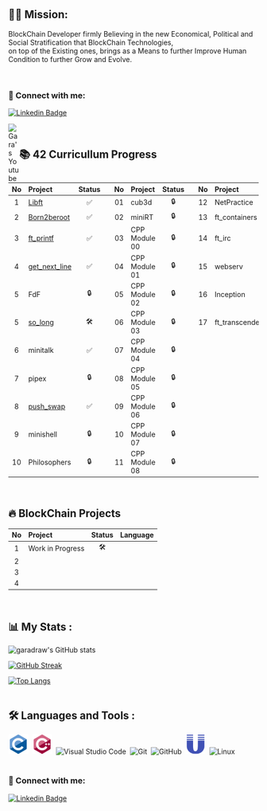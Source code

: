 ##  :man_technologist: Mission:
BlockChain Developer firmly Believing in the new Economical, Political and Social Stratification that BlockChain Technologies, \
on top of the Existing ones, brings as a Means to further Improve Human Condition to further Grow and Evolve.

<br />

### :link: Connect with me:

[![Linkedin Badge](https://img.shields.io/badge/-Valentin_Simeonov-blue?style=flat&logo=Linkedin&logoColor=white)](http://www.linkedin.com/in/valentinsimeonovblockchaindeveloper)

<a href="https://www.youtube.com/channel/UCYS_6-fssrt_i_O4e6UXQBw/featured">
  <img align="left" alt="Gara's Youtube" width="22px" src="https://cdn.jsdelivr.net/npm/simple-icons@v3/icons/youtube.svg" />
</a>



<br />

## 📚 42 Curricullum Progress
| No  | Project                                    | Status |   | No  | Project       | Status |   | No  | Project                        | Status |
| :-: | :----------------------------------------- | :----: | - | :-: | :------------ | :----: | - | :-: | :----------------------------- | :----: |
| 1   | [Libft](../../../libft)                    | ✅     |   | 01  | cub3d         | 🔒     |   | 12  | NetPractice                    | 🔒      |
| 2   | [Born2beroot](../../../born2beroot)        | ✅     |   | 02  | miniRT        | 🔒     |   | 13  | ft_containers                  | 🔒      |
| 3   | [ft_printf](../../../ft_printf)            | ✅     |   | 03  | CPP Module 00 | 🔒     |   | 14  | ft_irc                         | 🔒      |
| 4   | [get_next_line](../../../get_next_line)    | ✅     |   | 04  | CPP Module 01 | 🔒     |   | 15  | webserv                        | 🔒      |
| 5   | FdF                                        | 🔒     |   | 05  | CPP Module 02 | 🔒     |   | 16  | Inception                      | 🔒      |
| 5   | [so_long](../../../so_long)                | 🛠️     |   | 06  | CPP Module 03 | 🔒     |   | 17  | ft_transcendence               | 🔒      |
| 6   | minitalk                                   | ✅     |   | 07  | CPP Module 04 | 🔒     |   |     |                                |         |
| 7   |  pipex                                     | 🔒     |   | 08  | CPP Module 05 | 🔒     |   |     |                                |         |
| 8   | [push_swap](../../../push_swap)            | ✅     |   | 09  | CPP Module 06 | 🔒     |   |     |                                |         |
| 9   |  minishell                                 | 🔒     |   | 10  | CPP Module 07 | 🔒     |   |     |                                |         |
| 10  |  Philosophers                              | 🔒     |   | 11  | CPP Module 08 | 🔒     |   |     |                                |         |

<br />

## 🔥 BlockChain Projects
| No  | Project                                                                                                | Status |     Language    |
| :-: | :----------------------------------------------------------------------------------------------------- | :----: | :-------------: |
| 1   |                         Work in Progress                                                               | 🛠️     |                 |
| 2   |                                                                                                        |        |                 |
| 3   |                                                                                                        |        |                 |
| 4   |                                                                                                        |        |                 󠁐|

<br />

## 📊 My Stats :
![garadraw's GitHub stats](https://github-readme-stats.vercel.app/api?username=garadraw&hide=contribs,prs&show_icons=true&theme=dark)

[![GitHub Streak](http://github-readme-streak-stats.herokuapp.com?user=garadraw&theme=dark&background=000000)](https://git.io/streak-stats)

[![Top Langs](https://github-readme-stats.vercel.app/api/top-langs/?username=garadraw&layout=compact&theme=dark)](https://github.com/garadraw/github-readme-stats)  
<br />

## :hammer_and_wrench: Languages and Tools :

<div>
  <img src="https://github.com/devicons/devicon/blob/master/icons/c/c-original.svg"  title="C" alt="C" width="40" height="40"/>&nbsp;
  <img src="https://github.com/devicons/devicon/blob/master/icons/cplusplus/cplusplus-original.svg" title="C++" alt="C++" width="40" height="40"/>&nbsp;
  <img src="https://cdn.jsdelivr.net/gh/devicons/devicon/icons/vscode/vscode-original.svg" title="Visual Studio Code" alt="Visual Studio Code" width="40" height="40"/>&nbsp;
  <img src="https://cdn.jsdelivr.net/gh/devicons/devicon/icons/git/git-original.svg" title="Git" alt="Git" width="40" height="40"/>&nbsp;
  <img src="https://user-images.githubusercontent.com/3369400/139448065-39a229ba-4b06-434b-bc67-616e2ed80c8f.png" title="GitHub" alt="GitHub" width="40" height="40"/>&nbsp;
  <img src="https://github.com/devicons/devicon/blob/master/icons/unix/unix-original.svg" title="Unix" alt="Unix" width="40" height="40"/>&nbsp;
  <img src="https://img.icons8.com/color/48/000000/linux--v2.png" title="Linux" alt="Linux" width="40" height="40"/>&nbsp;
<div>

<br />

### :link: Connect with me:

[![Linkedin Badge](https://img.shields.io/badge/-Valentin_Simeonov-blue?style=flat&logo=Linkedin&logoColor=white)](http://www.linkedin.com/in/valentinsimeonovblockchaindeveloper)
 

<!--
**garadraw/garadraw** is a ✨ _special_ ✨ repository because its `README.md` (this file) appears on your GitHub profile.

  
vision-friendly-dark
<> [![vsimeono's 42 stats](https://badge42.herokuapp.com/api/stats/vsimeono?privacyEmail=true)](https://github.com/JaeSeoKim/badge42). 
https://www.youtube.com/channel/UCYS_6-fssrt_i_O4e6UXQBw
https://www.youtube.com/channel/UCYS_6-fssrt_i_O4e6UXQBw/featured
